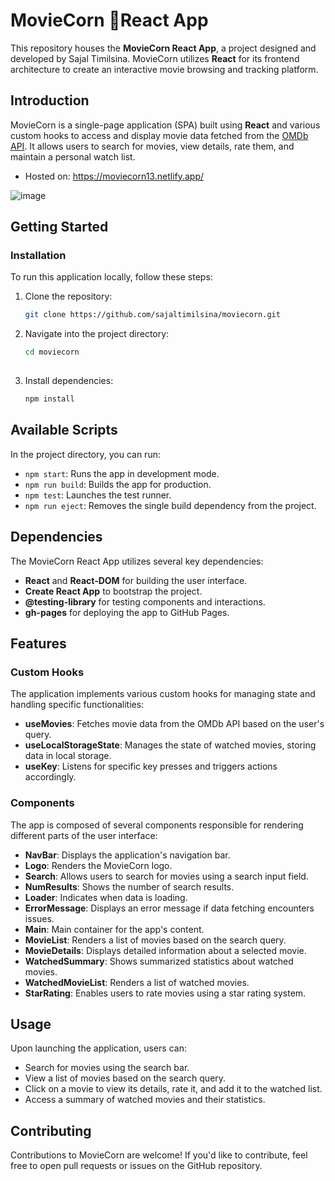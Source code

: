 # MovieCorn 🍿React App

This repository houses the **MovieCorn React App**, a project designed and developed by Sajal Timilsina. MovieCorn utilizes **React** for its frontend architecture to create an interactive movie browsing and tracking platform.

## Introduction

MovieCorn is a single-page application (SPA) built using **React** and various custom hooks to access and display movie data fetched from the [OMDb API](https://www.omdbapi.com/). It allows users to search for movies, view details, rate them, and maintain a personal watch list.
 - Hosted on: https://moviecorn13.netlify.app/

![image](https://github.com/SajalTimilsina/moviecorn/assets/19229631/a66a306e-c7e2-4b36-b351-d642aa58d618)


## Getting Started

### Installation

To run this application locally, follow these steps:

1. Clone the repository:

   ```bash
   git clone https://github.com/sajaltimilsina/moviecorn.git

2. Navigate into the project directory:
   
   ```bash
   cd moviecorn
  
3. Install dependencies:

   ```bash
   npm install

## Available Scripts

In the project directory, you can run:

- `npm start`: Runs the app in development mode.
- `npm run build`: Builds the app for production.
- `npm test`: Launches the test runner.
- `npm run eject`: Removes the single build dependency from the project.

## Dependencies

The MovieCorn React App utilizes several key dependencies:

- **React** and **React-DOM** for building the user interface.
- **Create React App** to bootstrap the project.
- **@testing-library** for testing components and interactions.
- **gh-pages** for deploying the app to GitHub Pages.

## Features

### Custom Hooks

The application implements various custom hooks for managing state and handling specific functionalities:

- **useMovies**: Fetches movie data from the OMDb API based on the user's query.
- **useLocalStorageState**: Manages the state of watched movies, storing data in local storage.
- **useKey**: Listens for specific key presses and triggers actions accordingly.

### Components

The app is composed of several components responsible for rendering different parts of the user interface:

- **NavBar**: Displays the application's navigation bar.
- **Logo**: Renders the MovieCorn logo.
- **Search**: Allows users to search for movies using a search input field.
- **NumResults**: Shows the number of search results.
- **Loader**: Indicates when data is loading.
- **ErrorMessage**: Displays an error message if data fetching encounters issues.
- **Main**: Main container for the app's content.
- **MovieList**: Renders a list of movies based on the search query.
- **MovieDetails**: Displays detailed information about a selected movie.
- **WatchedSummary**: Shows summarized statistics about watched movies.
- **WatchedMovieList**: Renders a list of watched movies.
- **StarRating**: Enables users to rate movies using a star rating system.

## Usage

Upon launching the application, users can:

- Search for movies using the search bar.
- View a list of movies based on the search query.
- Click on a movie to view its details, rate it, and add it to the watched list.
- Access a summary of watched movies and their statistics.

## Contributing

Contributions to MovieCorn are welcome! If you'd like to contribute, feel free to open pull requests or issues on the GitHub repository.
